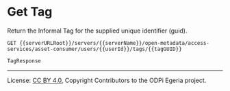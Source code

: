 <!-- SPDX-License-Identifier: CC-BY-4.0 -->
<!-- Copyright Contributors to the ODPi Egeria project. -->

# Get Tag

Return the Informal Tag for the supplied unique identifier (guid).

```
GET {{serverURLRoot}}/servers/{{serverName}}/open-metadata/access-services/asset-consumer/users/{{userId}}/tags/{{tagGUID}}
```   

```java
TagResponse
```

----
License: [CC BY 4.0](https://creativecommons.org/licenses/by/4.0/),
Copyright Contributors to the ODPi Egeria project.